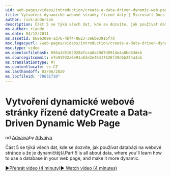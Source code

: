 ```yaml
---
uid: web-pages/videos/introduction/create-a-data-driven-dynamic-web-page
title: Vytvoření dynamické webové stránky řízené daty | Microsoft Docs
author: rick-anderson
description: Část 5 se týká všech dat, kde se dozvíte, jak používat databázi na webové stránce a že je dynamičtější.
ms.author: riande
ms.date: 04/12/2011
ms.assetid: b68e309e-1d76-4bf4-8623-3e6be3916f7d
msc.legacyurl: /web-pages/videos/introduction/create-a-data-driven-dynamic-web-page
msc.type: video
ms.openlocfilehash: 656a1d51629284fcea8a49d7d8914e4a8be63deb
ms.sourcegitcommit: e7e91932a6e91a63e2e46417626f39d6b244a3ab
ms.translationtype: MT
ms.contentlocale: cs-CZ
ms.lasthandoff: 03/06/2020
ms.locfileid: "78631710"
---
```

# <a name="create-a-data-driven-dynamic-web-page"></a><span data-ttu-id="668e0-103">Vytvoření dynamické webové stránky řízené daty</span><span class="sxs-lookup"><span data-stu-id="668e0-103">Create a Data-Driven Dynamic Web Page</span></span>

<span data-ttu-id="668e0-104">od [Advaiya](https://twitter.com/Advaiyasolns)</span><span class="sxs-lookup"><span data-stu-id="668e0-104">by [Advaiya](https://twitter.com/Advaiyasolns)</span></span>

<span data-ttu-id="668e0-105">Část 5 se týká všech dat, kde se dozvíte, jak používat databázi na webové stránce a že je dynamičtější.</span><span class="sxs-lookup"><span data-stu-id="668e0-105">Part 5 is all about data, where you'll learn how to use a database in your web page, and make it more dynamic.</span></span>

[<span data-ttu-id="668e0-106">&#9654;Přehrát video (4 minuty)</span><span class="sxs-lookup"><span data-stu-id="668e0-106">&#9654; Watch video (4 minutes)</span></span>](https://channel9.msdn.com/Blogs/ASP-NET-Site-Videos/create-a-data-driven-dynamic-web-page)
